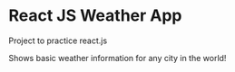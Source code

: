 # React JS Weather App

Project to practice react.js  

Shows basic weather information for any city in the world!
